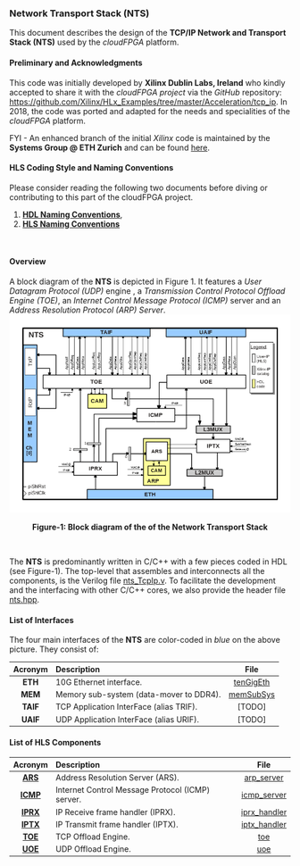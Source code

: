 ### Network Transport Stack (NTS)
This document describes the design of the **TCP/IP Network and Transport Stack (NTS)** used by the *cloudFPGA* platform.  

#### Preliminary and Acknowledgments
This code was initially developed by **Xilinx Dublin Labs, Ireland** who kindly accepted to share it with the *cloudFPGA project* via the *GitHub* repository: https://github.com/Xilinx/HLx_Examples/tree/master/Acceleration/tcp_ip. In 2018, the code was ported and adapted for the needs and specialities of the *cloudFPGA* platform.

FYI - An enhanced branch of the initial *Xilinx* code is maintained by the **Systems Group @ ETH Zurich** and can be found [here](https://github.com/fpgasystems/fpga-network-stack).    

#### HLS Coding Style and Naming Conventions
Please consider reading the following two documents before diving or contributing to this part of the cloudFPGA project.
  1) [**HDL Naming Conventions**](../hdl-naming-conventions.md),
  2) [**HLS Naming Conventions**](./hls-naming-conventions.md)
<br>

#### Overview
A block diagram of the **NTS** is depicted in Figure 1. It features a *User Datagram Protocol (UDP)* engine , a *Transmission Control Protocol Offload Engine (TOE)*, an *Internet Control Message Protocol (ICMP)* server and an *Address Resolution Protocol (ARP) Server*.
![Block diagram of the NTS](./images/Fig-NTS-Structure.bmp)
<p align="center"><b>Figure-1: Block diagram of the of the Network Transport Stack</b></p>  
<br>

The **NTS** is predominantly written in C/C++ with a few pieces coded in HDL (see Figure-1). The top-level that assembles 
and interconnects all the components, is the Verilog file [nts_TcpIp.v](../../SRA/LIB/SHELL/LIB/hdl/nts/nts_TcpIp.v). 
To facilitate the development and the interfacing with other C/C++ cores, we also provide the header file [nts.hpp](../../SRA/LIB/SHELL/LIB/hls/NTS/nts.hpp). 

#### List of Interfaces
The four main interfaces of the **NTS** are color-coded in *blue* on the above picture. They consist of:

| Acronym         | Description                                           | File
|:---------------:|:------------------------------------------------------|:--------------:
| **ETH**         | 10G Ethernet interface.                               | [tenGigEth](../../SRA/LIB/SHELL/LIB/hdl/eth/tenGigEth.v)
| **MEM**         | Memory sub-system (data-mover to DDR4).               | [memSubSys](../../SRA/LIB/SHELL/LIB/hdl/mem/memSubSys.v)
| **TAIF**        | TCP Application InterFace (alias TRIF).                | [TODO] 
| **UAIF**        | UDP Application InterFace (alias URIF).                | [TODO] 

#### List of HLS Components

| Acronym             | Description                                       | File
|:-------------------:|:--------------------------------------------------|:--------------:
| **[ARS](ARS.md)**   | Address Resolution Server (ARS).                  | [arp_server](../../SRA/LIB/SHELL/LIB/hls/NTS/arp/src/arp_server.hpp)
| **[ICMP](ICMP.md)** | Internet Control Message Protocol (ICMP) server.  | [icmp_server](../../SRA/LIB/SHELL/LIB/hls/NTS/icmp/src/icmp.hpp)
| **[IPRX](IPRX.md)** | IP Receive frame handler (IPRX).                  | [iprx_handler](../../SRA/LIB/SHELL/LIB/hls/NTS/iprx/src/iprx.hpp)
| **[IPTX](IPTX.md)** | IP Transmit frame handler (IPTX).                 | [iptx_handler](../../SRA/LIB/SHELL/LIB/hls/NTS/iptx/src/iptx.hpp)
| **[TOE](./TOE.md)** | TCP Offload Engine.                               | [toe](../../SRA/LIB/SHELL/LIB/hls/NTS/toe/src/toe.hpp)
| **[UOE](./UOE.md)** | UDP Offload Engine.                               | [uoe](../../SRA/LIB/SHELL/LIB/hls/NTS/uoe/src/uoe.hpp)

<br>
<br>
